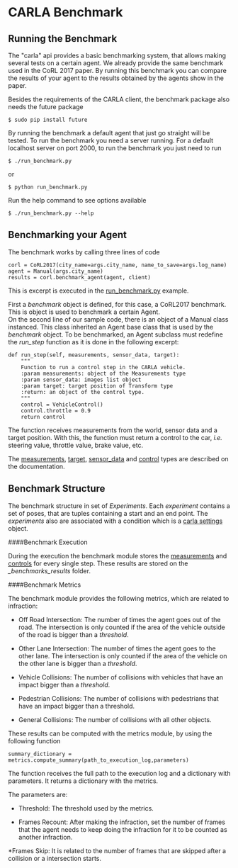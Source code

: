 CARLA Benchmark
===============

Running the Benchmark
---------------------

The "carla" api provides a basic benchmarking system, that allows making several
tests on a certain agent. We already provide the same benchmark used in the CoRL
2017 paper. By running this benchmark you can compare the results of your agent
to the results obtained by the agents show in the paper.


Besides the requirements of the CARLA client, the benchmark package also needs
the future package

    $ sudo pip install future

By running the benchmark a default agent that just go straight will be tested.
To run the benchmark you need a server running. For a default localhost server
on port 2000, to run the benchmark you just need to run

    $ ./run_benchmark.py

or

    $ python run_benchmark.py

Run the help command to see options available

    $ ./run_benchmark.py --help

Benchmarking your Agent
---------------------
The benchmark works by calling three lines of code

    corl = CoRL2017(city_name=args.city_name, name_to_save=args.log_name)
    agent = Manual(args.city_name)
    results = corl.benchmark_agent(agent, client)

This is excerpt is executed in the [run_benchmark.py](https://github.com/carla-simulator/carla/blob/master/PythonClient/run_benchmark.py) example.

First a *benchmark* object is defined, for this case, a CoRL2017 benchmark. This is object is used to benchmark a certain Agent. <br>
On the second line of our sample code, there is an object of a Manual class instanced. This class inherited an Agent base class
that is used by the *benchmark* object.
To be benchmarked, an Agent subclass must redefine the *run_step* function as it is done in the following excerpt:

    def run_step(self, measurements, sensor_data, target):
        """
        Function to run a control step in the CARLA vehicle.
		:param measurements: object of the Measurements type
		:param sensor_data: images list object
		:param target: target position of Transform type
	    :return: an object of the control type.
	    """
        control = VehicleControl()
        control.throttle = 0.9
        return control
The function receives measurements from the world, sensor data and a target position. With this, the function must return a control to the car, *i.e.* steering value, throttle value, brake value, etc.

The [measurements](measurements.md), [target](measurements.md), [sensor_data](cameras_and_sensors.md) and [control](measurements.md) types are described on the documentation.

Benchmark Structure
-------------------

The benchmark  structure in set of *Experiments*.
Each *experiment* contains a set of poses, that are tuples containing
a start and an end point.
The *experiments* also are associated with a condition which is
a [carla settings](carla_settings.md) object.




####Benchmark Execution


During the execution the benchmark module stores
the [measurements](measurements.md)  and
 [controls](measurements.md) for every single step.
 These results are stored on the *_benchmarks_results*
 folder.



####Benchmark Metrics

The benchmark module provides the following metrics, which 
are related to infraction:


* Off Road Intersection: The number of times the agent goes out of the road. 
 The intersection is only counted if the area of the vehicle outside
  of the road is bigger than a *threshold*.
  
* Other Lane Intersection: The number of times the agent goes to the other
 lane. The intersection is only counted if the area of the vehicle on the
 other lane is bigger than a *threshold*.
   
* Vehicle Collisions: The number of collisions with vehicles that have
  an impact bigger than a *threshold*.

* Pedestrian Collisions: The number of collisions with pedestrians
 that have an impact bigger than a threshold.

* General Collisions: The number of collisions with all other
objects.


These results can be computed with the metrics module, by using the following
function

`summary_dictionary = metrics.compute_summary(path_to_execution_log,parameters)`

The function receives the full path to the execution log and a dictionary with
parameters. It returns a dictionary with the metrics.

The parameters are:
* Threshold: The threshold used by the metrics.

* Frames  Recount: After making the infraction, set the number
of frames that the agent needs to keep doing the infraction for
it to be counted as another infraction. 

*Frames Skip: It is related to the number of frames that are
skipped after a collision or a intersection starts.
